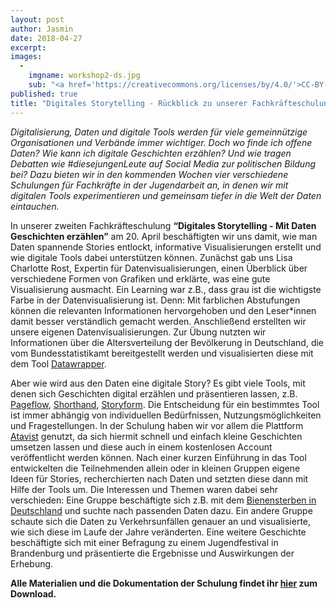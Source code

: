 ```yaml
---
layout: post
author: Jasmin
date: 2018-04-27
excerpt: 
images:
  - 
	imgname: workshop2-ds.jpg
	sub: "<a href='https://creativecommons.org/licenses/by/4.0/'>CC-BY-4.0</a>, OKF DE, Foto: Lea Pfau"
published: true
title: "Digitales Storytelling - Rückblick zu unserer Fachkräfteschulung #2"
---
```


*Digitalisierung, Daten und digitale Tools werden für viele gemeinnützige Organisationen und Verbände immer wichtiger. Doch wo finde ich offene Daten? Wie kann ich digitale Geschichten erzählen? Und wie tragen Debatten wie #diesejungenLeute auf Social Media zur politischen Bildung bei? Dazu bieten wir in den kommenden Wochen vier verschiedene Schulungen für Fachkräfte in der Jugendarbeit an, in denen wir mit digitalen Tools experimentieren und gemeinsam tiefer in die Welt der Daten eintauchen.* 

In unserer zweiten Fachkräfteschulung **“Digitales Storytelling - Mit Daten Geschichten erzählen”** am 20. April beschäftigten wir uns damit, wie man Daten spannende Stories entlockt, informative Visualisierungen erstellt und wie digitale Tools dabei unterstützen können. Zunächst gab uns Lisa Charlotte Rost, Expertin für Datenvisualisierungen, einen Überblick über verschiedene Formen von Grafiken und erklärte, was eine gute Visualisierung ausmacht. Ein Learning war z.B., dass grau ist die wichtigste Farbe in der Datenvisualisierung ist. Denn: Mit farblichen Abstufungen können die relevanten Informationen hervorgehoben und den Leser*innen damit besser verständlich gemacht werden. Anschließend erstellten wir unsere eigenen Datenvisualisierungen. Zur Übung nutzten wir Informationen über die Altersverteilung der Bevölkerung in Deutschland, die vom Bundesstatistikamt bereitgestellt werden und visualisierten diese mit dem Tool [Datawrapper](https://datawrapper.de).  

Aber wie wird aus den Daten eine digitale Story? Es gibt viele Tools, mit denen sich Geschichten digital erzählen und präsentieren lassen, z.B. [Pageflow](https://pageflow.io/de), [Shorthand](https://shorthand.com/), [Storyform](https://storyform.co/). Die Entscheidung für ein bestimmtes Tool ist immer abhängig von individuellen Bedürfnissen, Nutzungsmöglichkeiten und Fragestellungen. In der Schulung haben wir vor allem die Plattform [Atavist](https://atavist.com/) genutzt, da sich hiermit schnell und einfach kleine Geschichten umsetzen lassen und diese auch in einem kostenlosen Account veröffentlicht werden können. Nach einer kurzen Einführung in das Tool entwickelten die Teilnehmenden allein oder in kleinen Gruppen eigene Ideen für Stories, recherchierten nach Daten und setzten diese dann mit Hilfe der Tools um. Die Interessen und Themen waren dabei sehr verschieden: Eine Gruppe beschäftigte sich z.B. mit dem [Bienensterben in Deutschland](http://www.fao.org/faostat/en/#data/QA/visualize) und suchte nach passenden Daten dazu. Ein andere Gruppe schaute sich die Daten zu Verkehrsunfällen genauer an und visualisierte, wie sich diese im Laufe der Jahre veränderten. Eine weitere Geschichte beschäftigte sich mit einer Befragung zu einem Jugendfestival in Brandenburg und präsentierte die Ergebnisse und Auswirkungen der Erhebung.

**Alle Materialien und die Dokumentation der Schulung findet ihr [hier](https://demokratielabore.de/angebot/schulung) zum Download.**
